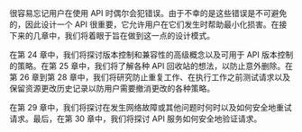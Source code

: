 很容易忘记用户在使用 API 时偶尔会犯错误。由于不幸的是这些错误是不可避免的，因此设计一个 API 很重要，它允许用户在它们发生时帮助最小化损害。在接下来的几章中，我们将着眼于旨在做到这一点的设计模式。

在第 24 章中，我们将探讨版本控制和兼容性的高级概念以及可用于 API 版本控制的策略。在第 25 章中，我们将了解各种 API 回收站的想法，以防止意外删除。在第 26 章到第 28 章中，我们将研究防止重复工作、在执行工作之前测试请求以及保留资源更改历史记录以防用户需要撤消更改的各种策略。

在第 29 章中，我们将探讨在发生网络故障或其他问题时何时以及如何安全地重试请求。最后，在第 30 章中，我们将探讨 API 服务如何安全地验证请求。